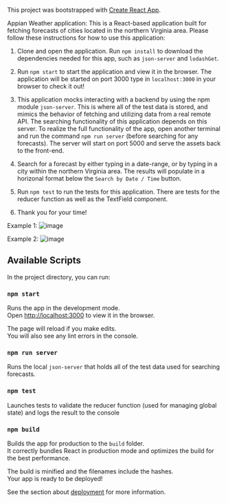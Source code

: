 This project was bootstrapped with [Create React App](https://github.com/facebook/create-react-app).

Appian Weather application:
This is a React-based application built for fetching forecasts of cities located in the northern Virginia area. Please follow these instructions for how to use this application:
1) Clone and open the application. Run `npm install` to download the dependencies needed for this app, such as `json-server` and `lodashGet`.

2) Run `npm start` to start the application and view it in the browser. The application will be started on port 3000 type in `localhost:3000` in your browser to check it out!

3) This application mocks interacting with a backend by using the npm module `json-server`. This is where all of the test data is stored, and mimics the behavior of fetching and utilizing data from a real remote API. The searching functionality of this application depends on this server. To realize the full functionality of the app, open another terminal and run the command `npm run server` (before searching for any forecasts). The server will start on port 5000 and serve the assets back to the front-end.

4) Search for a forecast by either typing in a date-range, or by typing in a city within the northern Virginia area. The results will populate in a horizonal format below the `Search by Date / Time` button.

5) Run `npm test` to run the tests for this application. There are tests for the reducer function as well as the TextField component.

6) Thank you for your time!

Example 1:
![image](https://user-images.githubusercontent.com/69166665/130624786-5a6ea91e-8e1d-409b-81d2-01b18b3cefc3.png)

Example 2:
 ![image](https://user-images.githubusercontent.com/69166665/130624916-9ad28508-c6e0-4b2a-8859-7ad1aeb8f8e9.png)


## Available Scripts

In the project directory, you can run:

### `npm start`

Runs the app in the development mode.<br />
Open [http://localhost:3000](http://localhost:3000) to view it in the browser.

The page will reload if you make edits.<br />
You will also see any lint errors in the console.

### `npm run server`

Runs the local `json-server` that holds all of the test data used for searching forecasts.

### `npm test`

Launches tests to validate the reducer function (used for managing global state) and logs the result to the console

### `npm build`

Builds the app for production to the `build` folder.<br />
It correctly bundles React in production mode and optimizes the build for the best performance.

The build is minified and the filenames include the hashes.<br />
Your app is ready to be deployed!

See the section about [deployment](https://facebook.github.io/create-react-app/docs/deployment) for more information.
